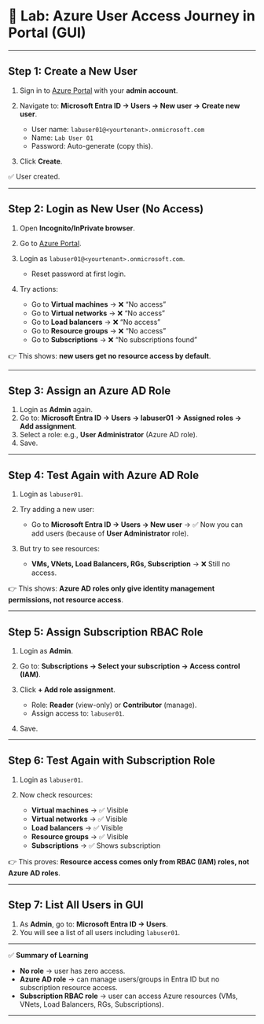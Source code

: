 
# 🔹 Lab: Azure User Access Journey in Portal (GUI)

---

## **Step 1: Create a New User**

1. Sign in to [Azure Portal](https://portal.azure.com) with your **admin account**.
2. Navigate to: **Microsoft Entra ID → Users → New user → Create new user**.

   * User name: `labuser01@<yourtenant>.onmicrosoft.com`
   * Name: `Lab User 01`
   * Password: Auto-generate (copy this).
3. Click **Create**.

✅ User created.

---

## **Step 2: Login as New User (No Access)**

1. Open **Incognito/InPrivate browser**.
2. Go to [Azure Portal](https://portal.azure.com).
3. Login as `labuser01@<yourtenant>.onmicrosoft.com`.

   * Reset password at first login.
4. Try actions:

   * Go to **Virtual machines** → ❌ “No access”
   * Go to **Virtual networks** → ❌ “No access”
   * Go to **Load balancers** → ❌ “No access”
   * Go to **Resource groups** → ❌ “No access”
   * Go to **Subscriptions** → ❌ “No subscriptions found”

👉 This shows: **new users get no resource access by default**.

---

## **Step 3: Assign an Azure AD Role**

1. Login as **Admin** again.
2. Go to: **Microsoft Entra ID → Users → labuser01 → Assigned roles → Add assignment**.
3. Select a role: e.g., **User Administrator** (Azure AD role).
4. Save.

---

## **Step 4: Test Again with Azure AD Role**

1. Login as `labuser01`.
2. Try adding a new user:

   * Go to **Microsoft Entra ID → Users → New user** → ✅ Now you can add users (because of **User Administrator** role).
3. But try to see resources:

   * **VMs, VNets, Load Balancers, RGs, Subscription** → ❌ Still no access.

👉 This shows: **Azure AD roles only give identity management permissions, not resource access**.

---

## **Step 5: Assign Subscription RBAC Role**

1. Login as **Admin**.
2. Go to: **Subscriptions → Select your subscription → Access control (IAM)**.
3. Click **+ Add role assignment**.

   * Role: **Reader** (view-only) or **Contributor** (manage).
   * Assign access to: `labuser01`.
4. Save.

---

## **Step 6: Test Again with Subscription Role**

1. Login as `labuser01`.
2. Now check resources:

   * **Virtual machines** → ✅ Visible
   * **Virtual networks** → ✅ Visible
   * **Load balancers** → ✅ Visible
   * **Resource groups** → ✅ Visible
   * **Subscriptions** → ✅ Shows subscription

👉 This proves: **Resource access comes only from RBAC (IAM) roles, not Azure AD roles**.

---

## **Step 7: List All Users in GUI**

1. As **Admin**, go to:
   **Microsoft Entra ID → Users**.
2. You will see a list of all users including `labuser01`.

---

✅ **Summary of Learning**

* **No role** → user has zero access.
* **Azure AD role** → can manage users/groups in Entra ID but no subscription resource access.
* **Subscription RBAC role** → user can access Azure resources (VMs, VNets, Load Balancers, RGs, Subscriptions).

---
